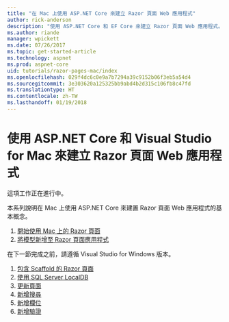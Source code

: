 ```yaml
---
title: "在 Mac 上使用 ASP.NET Core 來建立 Razor 頁面 Web 應用程式"
author: rick-anderson
description: "使用 ASP.NET Core 和 EF Core 來建立 Razor 頁面 Web 應用程式。"
ms.author: riande
manager: wpickett
ms.date: 07/26/2017
ms.topic: get-started-article
ms.technology: aspnet
ms.prod: aspnet-core
uid: tutorials/razor-pages-mac/index
ms.openlocfilehash: 029f4dc6c0e9a7b7294a39c9152b06f3eb5a54d4
ms.sourcegitcommit: 3e303620a125325bb9abd4b2d315c106fb8c47fd
ms.translationtype: HT
ms.contentlocale: zh-TW
ms.lasthandoff: 01/19/2018
---
```

# <a name="create-a-razor-pages-web-app-with-aspnet-core-and-visual-studio-for-mac"></a>使用 ASP.NET Core 和 Visual Studio for Mac 來建立 Razor 頁面 Web 應用程式

這項工作正在進行中。

本系列說明在 Mac 上使用 ASP.NET Core 來建置 Razor 頁面 Web 應用程式的基本概念。

1. [開始使用 Mac 上的 Razor 頁面](xref:tutorials/razor-pages-mac/razor-pages-start)
1. [將模型新增至 Razor 頁面應用程式](xref:tutorials/razor-pages-mac/model)


在下一節完成之前，請遵循 Visual Studio for Windows 版本。

1. [包含 Scaffold 的 Razor 頁面](xref:tutorials/razor-pages/page)
1. [使用 SQL Server LocalDB](xref:tutorials/razor-pages/sql)
1. [更新頁面](xref:tutorials/razor-pages/da1)
1. [新增搜尋](xref:tutorials/razor-pages/search)
1. [新增欄位](xref:tutorials/razor-pages/new-field)
1. [新增驗證](xref:tutorials/razor-pages/validation)
